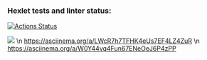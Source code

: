 ### Hexlet tests and linter status:
[![Actions Status](https://github.com/Antony11659/backend-project-lvl1/workflows/hexlet-check/badge.svg)](https://github.com/Antony11659/backend-project-lvl1/actions)

<a href="https://codeclimate.com/github/Antony11659/backend-project-lvl1/maintainability"><img src="https://api.codeclimate.com/v1/badges/ba2b899c53395a077b47/maintainability" /></a>
\n https://asciinema.org/a/LWcR7h7TFHK4eUs7EF4LZ4ZuR
\n https://asciinema.org/a/W0Y44vq4Fun67ENeOeJ6P4zPP
